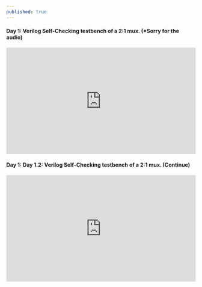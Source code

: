```yaml
---
published: true
---
```

#### Day 1: Verilog Self-Checking testbench of a 2:1 mux. (*Sorry for the audio)
<div style="position:relative;padding-bottom:56.25%;height:0;overflow:hidden;"> <iframe style="width:100%;height:100%;position:absolute;left:0px;top:0px;overflow:hidden" frameborder="0" type="text/html" src="https://www.dailymotion.com/embed/video/k7d0UMBCDHLxx4xjzNV" width="100%" height="100%" allowfullscreen > </iframe> </div>

#### Day 1: Day 1.2: Verilog Self-Checking testbench of a 2:1 mux. (Continue) 
<div style="position:relative;padding-bottom:56.25%;height:0;overflow:hidden;"> <iframe style="width:100%;height:100%;position:absolute;left:0px;top:0px;overflow:hidden" frameborder="0" type="text/html" src="https://www.dailymotion.com/embed/video/k3HBIIJ9jxDIZBxjzON" width="100%" height="100%" allowfullscreen > </iframe> </div>
